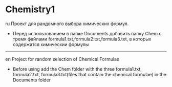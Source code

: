 # Chemistry1
ru Проект для рандомного выбора химических формул.
* Перед использованием в папке Documents добавить папку Chem  с тремя файлами formula1.txt,formula2.txt,formula3.txt, в которых содержатся химическии формулы
____
en Project for random selection of Chemical Formulas
* Before using add the Chem folder with the three formula1.txt, formula2.txt, formula3.txt(files that contain the chemical formulae) in the Documents folder
